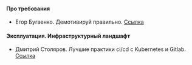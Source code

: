 #### Про требования 
- Егор Бугаенко. Демотивируй правильно. [Ссылка](https://www.youtube.com/watch?v=w3yJUtgr-yA&ab_channel=ManagementChannel)

#### Эксплуатация. Инфраструктурный ландшафт
- Дмитрий Столяров. Лучшие практики ci/cd с Kubernetes и Gitlab. [Ссылка](https://www.youtube.com/watch?v=U7Zo_e28aQA&ab_channel=HighLoadChannel)